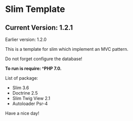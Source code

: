 <h1>Slim Template</h1>
<h2>Current Version: 1.2.1</h2>
<p>Earlier version: 1.2.0</p>

<main>
<p>This is a template for slim which implement an MVC pattern.</p>
<p>Do not forget configure the database!</p>
    
<b>To run is require: ^PHP 7.0.</b>
    
<p>List of package:</p>
<ul>
    <li>Slim 3.6</li>
    <li>Doctrine 2.5</li>
    <li>Slim Twig View 2.1</li>
    <li>Autoloader Psr-4</li>
</ul>
</main>

<footer>
    <p>Have a nice day!</p>
</footer>   
